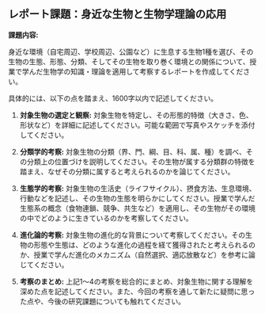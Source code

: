 ## レポート課題：身近な生物と生物学理論の応用

**課題内容:**

身近な環境（自宅周辺、学校周辺、公園など）に生息する生物1種を選び、その生物の生態、形態、分類、そしてその生物を取り巻く環境との関係について、授業で学んだ生物学の知識・理論を適用して考察するレポートを作成してください。

具体的には、以下の点を踏まえ、1600字以内で記述してください。

1. **対象生物の選定と観察:** 対象生物を特定し、その形態的特徴（大きさ、色、形状など）を詳細に記述してください。可能な範囲で写真やスケッチを添付してください。

2. **分類学的考察:** 対象生物の分類（界、門、綱、目、科、属、種）を調べ、その分類上の位置づけを説明してください。その生物が属する分類群の特徴を踏まえ、なぜその分類に属すると考えられるのかを論じてください。

3. **生態学的考察:** 対象生物の生活史（ライフサイクル）、摂食方法、生息環境、行動などを記述し、その生物の生態を明らかにしてください。授業で学んだ生態系の概念（食物連鎖、競争、共生など）を適用し、その生物がその環境の中でどのように生きているのかを考察してください。

4. **進化論的考察:** 対象生物の進化的な背景について考察してください。その生物の形態や生態は、どのような進化の過程を経て獲得されたと考えられるのか、授業で学んだ進化のメカニズム（自然選択、適応放散など）を参考に論じてください。

5. **考察のまとめ:** 上記1～4の考察を総合的にまとめ、対象生物に関する理解を深めた点を記述してください。また、今回の考察を通して新たに疑問に思った点や、今後の研究課題についても触れてください。


